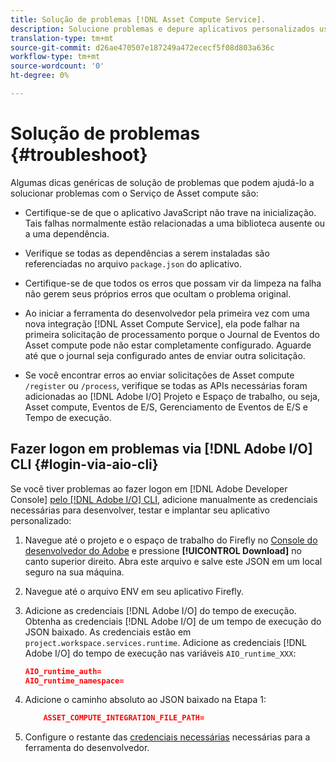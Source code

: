 ```yaml
---
title: Solução de problemas [!DNL Asset Compute Service].
description: Solucione problemas e depure aplicativos personalizados usando [!DNL Asset Compute Service].
translation-type: tm+mt
source-git-commit: d26ae470507e187249a472ececf5f08d803a636c
workflow-type: tm+mt
source-wordcount: '0'
ht-degree: 0%

---
```



# Solução de problemas {#troubleshoot}

Algumas dicas genéricas de solução de problemas que podem ajudá-lo a solucionar problemas com o Serviço de Asset compute são:

* Certifique-se de que o aplicativo JavaScript não trave na inicialização. Tais falhas normalmente estão relacionadas a uma biblioteca ausente ou a uma dependência.
* Verifique se todas as dependências a serem instaladas são referenciadas no arquivo `package.json` do aplicativo.
* Certifique-se de que todos os erros que possam vir da limpeza na falha não gerem seus próprios erros que ocultam o problema original.

* Ao iniciar a ferramenta do desenvolvedor pela primeira vez com uma nova integração [!DNL Asset Compute Service], ela pode falhar na primeira solicitação de processamento porque o Journal de Eventos do Asset compute pode não estar completamente configurado. Aguarde até que o journal seja configurado antes de enviar outra solicitação.
* Se você encontrar erros ao enviar solicitações de Asset compute `/register` ou `/process`, verifique se todas as APIs necessárias foram adicionadas ao [!DNL Adobe I/O] Projeto e Espaço de trabalho, ou seja, Asset compute, Eventos de E/S, Gerenciamento de Eventos de E/S e Tempo de execução.

## Fazer logon em problemas via [!DNL Adobe I/O] CLI {#login-via-aio-cli}

Se você tiver problemas ao fazer logon em [!DNL Adobe Developer Console] [pelo [!DNL Adobe I/O] CLI](https://github.com/AdobeDocs/project-firefly/blob/master/getting_started/first_app.md#3-signing-in-from-cli), adicione manualmente as credenciais necessárias para desenvolver, testar e implantar seu aplicativo personalizado:

1. Navegue até o projeto e o espaço de trabalho do Firefly no [Console do desenvolvedor do Adobe](https://console.adobe.io/) e pressione **[!UICONTROL Download]** no canto superior direito. Abra este arquivo e salve este JSON em um local seguro na sua máquina.

1. Navegue até o arquivo ENV em seu aplicativo Firefly.

1. Adicione as credenciais [!DNL Adobe I/O] do tempo de execução. Obtenha as credenciais [!DNL Adobe I/O] de um tempo de execução do JSON baixado. As credenciais estão em `project.workspace.services.runtime`. Adicione as credenciais [!DNL Adobe I/O] do tempo de execução nas variáveis `AIO_runtime_XXX`:

   ```json
   AIO_runtime_auth=
   AIO_runtime_namespace=
   ```

1. Adicione o caminho absoluto ao JSON baixado na Etapa 1:

   ```json
       ASSET_COMPUTE_INTEGRATION_FILE_PATH=
   ```

1. Configure o restante das [credenciais necessárias](develop-custom-application.md) necessárias para a ferramenta do desenvolvedor.

<!-- TBD for later:
Add any best practices for developers in this section:
* Any items to take care of when creating projects.
* Any naming conventions, reserved keywords, etc.?
* Any terms that can become a source of confusion later based on our OOTB naming.

* If required, add limitations for custom applications and spin those off as best practices.
* Do NOT borrow any content from https://git.corp.adobe.com/nui/nui/blob/master/doc/worker_api.md. It is outdated and irrelevant for 3rd party custom applications.
-->
